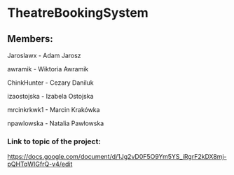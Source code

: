 # TheatreBookingSystem

## Members:

Jaroslawx - Adam Jarosz

awramik - Wiktoria Awramik

ChinkHunter - Cezary Daniluk

izaostojska - Izabela Ostojska

mrcinkrkwk1 - Marcin Krakówka

npawlowska - Natalia Pawłowska

### Link to topic of the project: 
https://docs.google.com/document/d/1Jg2vD0F5O9Ym5YS_iRgrF2kDX8mj-pQHTqWIGfrQ-v4/edit
